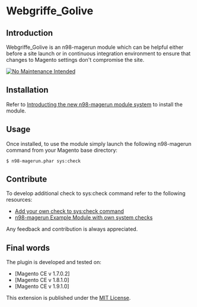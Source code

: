 Webgriffe_Golive
================

Introduction
------------

Webgriffe_Golive is an n98-magerun module which can be helpful either before a site launch or in continuous
integration environment to ensure that changes to Magento settings don't compromise the site.

[![No Maintenance Intended](http://unmaintained.tech/badge.svg)](http://unmaintained.tech/)

Installation
------------
Refer to [Introducting the new n98-magerun module system](http://magerun.net/introducting-the-new-n98-magerun-module-system/)
to install the module.

Usage
------------

Once installed, to use the module simply launch the following n98-magerun command from your Magento base directory:

    $ n98-magerun.phar sys:check

Contribute
----------
To develop additional check to sys:check command refer to the following resources:

 * [Add your own check to sys:check command](http://magerun.net/add-your-own-check-to-syscheck-command/)
 * [n98-magerun Example Module with own system checks](https://github.com/netz98/n98-magerun-syscheck-example)

Any feedback and contribution is always appreciated.

Final words
-----------
The plugin is developed and tested on:
 
* [Magento CE v 1.7.0.2]
* [Magento CE v 1.8.1.0]
* [Magento CE v 1.9.1.0]

This extension is published under the [MIT License](http://opensource.org/licenses/MIT).
